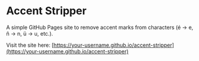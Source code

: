 # Accent Stripper

A simple GitHub Pages site to remove accent marks from characters (é → e, ñ → n, ü → u, etc.).

Visit the site here: [https://your-username.github.io/accent-stripper](https://your-username.github.io/accent-stripper)
